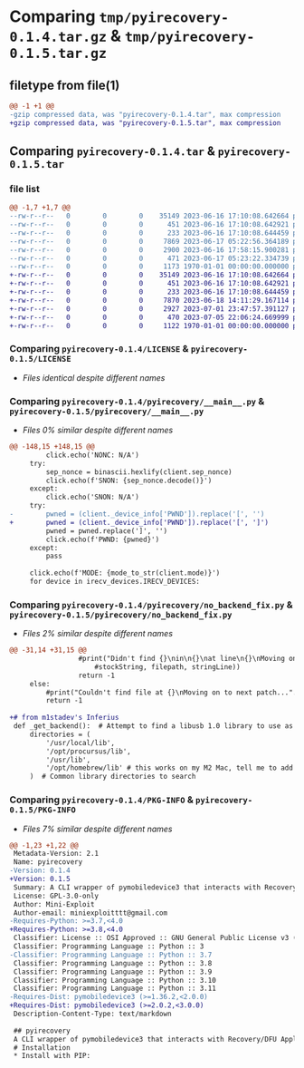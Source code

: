 # Comparing `tmp/pyirecovery-0.1.4.tar.gz` & `tmp/pyirecovery-0.1.5.tar.gz`

## filetype from file(1)

```diff
@@ -1 +1 @@
-gzip compressed data, was "pyirecovery-0.1.4.tar", max compression
+gzip compressed data, was "pyirecovery-0.1.5.tar", max compression
```

## Comparing `pyirecovery-0.1.4.tar` & `pyirecovery-0.1.5.tar`

### file list

```diff
@@ -1,7 +1,7 @@
--rw-r--r--   0        0        0    35149 2023-06-16 17:10:08.642664 pyirecovery-0.1.4/LICENSE
--rw-r--r--   0        0        0      451 2023-06-16 17:10:08.642921 pyirecovery-0.1.4/README.md
--rw-r--r--   0        0        0      233 2023-06-16 17:10:08.644459 pyirecovery-0.1.4/pyirecovery/__init__.py
--rw-r--r--   0        0        0     7869 2023-06-17 05:22:56.364189 pyirecovery-0.1.4/pyirecovery/__main__.py
--rw-r--r--   0        0        0     2900 2023-06-16 17:58:15.900281 pyirecovery-0.1.4/pyirecovery/no_backend_fix.py
--rw-r--r--   0        0        0      471 2023-06-17 05:23:22.334739 pyirecovery-0.1.4/pyproject.toml
--rw-r--r--   0        0        0     1173 1970-01-01 00:00:00.000000 pyirecovery-0.1.4/PKG-INFO
+-rw-r--r--   0        0        0    35149 2023-06-16 17:10:08.642664 pyirecovery-0.1.5/LICENSE
+-rw-r--r--   0        0        0      451 2023-06-16 17:10:08.642921 pyirecovery-0.1.5/README.md
+-rw-r--r--   0        0        0      233 2023-06-16 17:10:08.644459 pyirecovery-0.1.5/pyirecovery/__init__.py
+-rw-r--r--   0        0        0     7870 2023-06-18 14:11:29.167114 pyirecovery-0.1.5/pyirecovery/__main__.py
+-rw-r--r--   0        0        0     2927 2023-07-01 23:47:57.391127 pyirecovery-0.1.5/pyirecovery/no_backend_fix.py
+-rw-r--r--   0        0        0      470 2023-07-05 22:06:24.669999 pyirecovery-0.1.5/pyproject.toml
+-rw-r--r--   0        0        0     1122 1970-01-01 00:00:00.000000 pyirecovery-0.1.5/PKG-INFO
```

### Comparing `pyirecovery-0.1.4/LICENSE` & `pyirecovery-0.1.5/LICENSE`

 * *Files identical despite different names*

### Comparing `pyirecovery-0.1.4/pyirecovery/__main__.py` & `pyirecovery-0.1.5/pyirecovery/__main__.py`

 * *Files 0% similar despite different names*

```diff
@@ -148,15 +148,15 @@
         click.echo('NONC: N/A')
     try:
         sep_nonce = binascii.hexlify(client.sep_nonce)
         click.echo(f'SNON: {sep_nonce.decode()}')
     except:
         click.echo('SNON: N/A')
     try:
-        pwned = (client._device_info['PWND']).replace('[', '')
+        pwned = (client._device_info['PWND']).replace('[', ']')
         pwned = pwned.replace(']', '')
         click.echo(f'PWND: {pwned}')
     except:
         pass
 
     click.echo(f'MODE: {mode_to_str(client.mode)}')
     for device in irecv_devices.IRECV_DEVICES:
```

### Comparing `pyirecovery-0.1.4/pyirecovery/no_backend_fix.py` & `pyirecovery-0.1.5/pyirecovery/no_backend_fix.py`

 * *Files 2% similar despite different names*

```diff
@@ -31,14 +31,15 @@
                 #print("Didn't find {}\nin\n{}\nat line\n{}\nMoving on to next patch...".format(
                     #stockString, filepath, stringLine))
                 return -1
     else:
         #print("Couldn't find file at {}\nMoving on to next patch...".format(filepath))
         return -1
 
+# from m1stadev's Inferius
 def _get_backend():  # Attempt to find a libusb 1.0 library to use as pyusb's backend, exit if one isn't found.
     directories = (
         '/usr/local/lib',
         '/opt/procursus/lib',
         '/usr/lib',
         '/opt/homebrew/lib' # this works on my M2 Mac, tell me to add more if libusb is in a different path on your computer
     )  # Common library directories to search
```

### Comparing `pyirecovery-0.1.4/PKG-INFO` & `pyirecovery-0.1.5/PKG-INFO`

 * *Files 7% similar despite different names*

```diff
@@ -1,23 +1,22 @@
 Metadata-Version: 2.1
 Name: pyirecovery
-Version: 0.1.4
+Version: 0.1.5
 Summary: A CLI wrapper of pymobiledevice3 that interacts with Recovery/DFU Apple devices
 License: GPL-3.0-only
 Author: Mini-Exploit
 Author-email: miniexploitttt@gmail.com
-Requires-Python: >=3.7,<4.0
+Requires-Python: >=3.8,<4.0
 Classifier: License :: OSI Approved :: GNU General Public License v3 (GPLv3)
 Classifier: Programming Language :: Python :: 3
-Classifier: Programming Language :: Python :: 3.7
 Classifier: Programming Language :: Python :: 3.8
 Classifier: Programming Language :: Python :: 3.9
 Classifier: Programming Language :: Python :: 3.10
 Classifier: Programming Language :: Python :: 3.11
-Requires-Dist: pymobiledevice3 (>=1.36.2,<2.0.0)
+Requires-Dist: pymobiledevice3 (>=2.0.2,<3.0.0)
 Description-Content-Type: text/markdown
 
 ## pyirecovery
 A CLI wrapper of pymobiledevice3 that interacts with Recovery/DFU Apple devices
 # Installation
 * Install with PIP:
 ```
```

